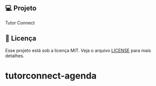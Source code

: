 
## 💻 Projeto

Tutor Connect

## 📝 Licença

Esse projeto está sob a licença MIT. Veja o arquivo [LICENSE](LICENSE) para mais detalhes.


# tutorconnect-agenda
